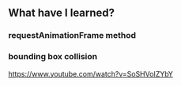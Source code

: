 ## What have I learned?

### requestAnimationFrame method

### bounding box collision

https://www.youtube.com/watch?v=SoSHVoIZYbY
